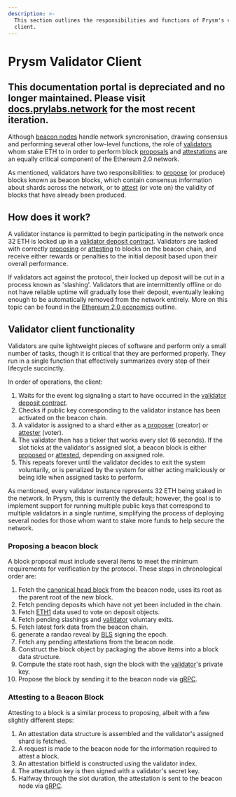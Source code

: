 ```yaml
---
description: >-
  This section outlines the responsibilities and functions of Prysm's validator
  client.
---
```


# Prysm Validator Client

## This documentation portal is depreciated and no longer maintained. Please visit [docs.prylabs.network](https://docs.prylabs.network) for the most recent iteration.

Although [beacon nodes](the-beacon-chain.md) handle network syncronisation, drawing consensus and performing several other low-level functions, the role of [validators](../glossaries/terminology.md#validator) whom stake ETH to in order to perform block [proposals](../glossaries/terminology.md#propose) and [attestations](../glossaries/terminology.md#attest) are an equally critical component of the Ethereum 2.0 network.

As mentioned, validators have two responsibilities: to [propose](../glossaries/terminology.md#propose) \(or produce\) blocks known as beacon blocks, which contain consensus information about shards across the network, or to [attest](../glossaries/terminology.md#attest) \(or vote on\) the validity of blocks that have already been produced.

## How does it work?

A validator instance is permitted to begin participating in the network once 32 ETH is locked up in a [validator deposit contract](validator-deposit-contract.md). Validators are tasked with correctly [proposing](../glossaries/terminology.md#propose) or [attesting](../glossaries/terminology.md#attest) to blocks on the beacon chain, and receive either rewards or penalties to the initial deposit based upon their overall performance.

If validators act against the protocol, their locked up deposit will be cut in a process known as 'slashing'. Validators that are intermittently offline or do not have reliable uptime will gradually lose their deposit, eventually leaking enough to be automatically removed from the network entirely. More on this topic can be found in the [Ethereum 2.0 economics](https://docs.ethhub.io/ethereum-roadmap/ethereum-2.0/eth-2.0-economics/) outline.

## Validator client functionality

Validators are quite lightweight pieces of software and perform only a small number of tasks, though it is critical that they are performed properly. They run in a single function that effectively summarizes every step of their lifecycle succinctly.

In order of operations, the client:

1. Waits for the event log signaling a start to have occurred in the [validator deposit contract](validator-deposit-contract.md).
2. Checks if public key corresponding to the validator instance has been activated on the beacon chain.
3. A validator is assigned to a shard either as a[ proposer](../glossaries/terminology.md#proposal-propose) \(creator\) or [attester](../glossaries/terminology.md#attestation-attest) \(voter\).
4. The validator then has a ticker that works every slot \(6 seconds\). If the slot ticks at the validator's assigned slot, a beacon block is either [proposed](../glossaries/terminology.md#propose) or [attested](../glossaries/terminology.md#attest), depending on assigned role.
5. This repeats forever until the validator decides to exit the system voluntarily, or is penalized by the system for either acting maliciously or being idle when assigned tasks to perform.

As mentioned, every validator instance represents 32 ETH being staked in the network. In Prysm, this is currently the default; however, the goal is to implement support for running multiple public keys that correspond to multiple validators in a single runtime, simplifying the process of deploying several nodes for those whom want to stake more funds to help secure the network.

### Proposing a beacon block

A block proposal must include several items to meet the minimum requirements for verification by the protocol. These steps in chronological order are:

1. Fetch the [canonical head block](../glossaries/terminology.md#canonical-head-block) from the beacon node, uses its root as the parent root of the new block.
2. Fetch pending deposits which have not yet been included in the chain.
3. Fetch [ETH1](../glossaries/terminology.md#eth1) data used to vote on deposit objects.
4. Fetch pending slashings and [validator](../glossaries/terminology.md#validator) voluntary exits.
5. Fetch latest fork data from the beacon chain.
6. generate a randao reveal by [BLS](bls-signature-aggregation-and-cryptography.md) signing the epoch.
7. Fetch any pending attestations from the beacon node.
8. Construct the block object by packaging the above items into a block data structure.
9. Compute the state root hash, sign the block with the [validator](../glossaries/terminology.md#validator)'s private key.
10. Propose the block by sending it to the beacon node via [gRPC](ethereum-2.0-public-api.md).

### Attesting to a Beacon Block

Attesting to a block is a similar process to proposing, albeit with a few slightly different steps:

1. An attestation data structure is assembled and the validator's assigned shard is fetched.
2. A request is made to the beacon node for the information required to attest a block.
3. An attestation bitfield is constructed using the validator index.
4. The attestation key is then signed with a validator's secret key.
5. Halfway through the slot duration, the attestation is sent to the beacon node via [gRPC](ethereum-2.0-public-api.md).

